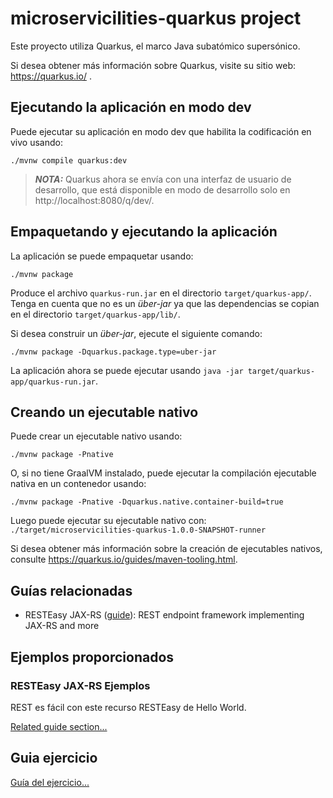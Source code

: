 # microservicilities-quarkus project

Este proyecto utiliza Quarkus, el marco Java subatómico supersónico.

Si desea obtener más información sobre Quarkus, visite su sitio web: https://quarkus.io/ .

## Ejecutando la aplicación en modo dev

Puede ejecutar su aplicación en modo dev que habilita la codificación en vivo usando:
```shell script
./mvnw compile quarkus:dev
```

> **_NOTA:_**  Quarkus ahora se envía con una interfaz de usuario de desarrollo, que está disponible en modo de desarrollo solo en http://localhost:8080/q/dev/.

## Empaquetando y ejecutando la aplicación

La aplicación se puede empaquetar usando:
```shell script
./mvnw package
```

Produce el archivo `quarkus-run.jar` en el directorio `target/quarkus-app/`.
Tenga en cuenta que no es un _über-jar_ ya que las dependencias se copian en el directorio `target/quarkus-app/lib/`.

Si desea construir un _über-jar_, ejecute el siguiente comando:
```shell script
./mvnw package -Dquarkus.package.type=uber-jar
```

La aplicación ahora se puede ejecutar usando `java -jar target/quarkus-app/quarkus-run.jar`.

## Creando un ejecutable nativo

Puede crear un ejecutable nativo usando: 
```shell script
./mvnw package -Pnative
```

O, si no tiene GraalVM instalado, puede ejecutar la compilación ejecutable nativa en un contenedor usando: 
```shell script
./mvnw package -Pnative -Dquarkus.native.container-build=true
```

Luego puede ejecutar su ejecutable nativo con: `./target/microservicilities-quarkus-1.0.0-SNAPSHOT-runner`

Si desea obtener más información sobre la creación de ejecutables nativos, consulte https://quarkus.io/guides/maven-tooling.html.

## Guías relacionadas

- RESTEasy JAX-RS ([guide](https://quarkus.io/guides/rest-json)): REST endpoint framework implementing JAX-RS and more

## Ejemplos proporcionados

### RESTEasy JAX-RS Ejemplos

REST es fácil con este recurso RESTEasy de Hello World.

[Related guide section...](https://quarkus.io/guides/getting-started#the-jax-rs-resources)

## Guia ejercicio

[Guía del ejercicio...](https://www.infoq.com/articles/microservicilities-quarkus/)
